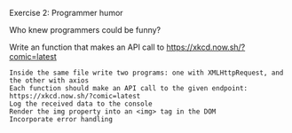 Exercise 2: Programmer humor

Who knew programmers could be funny?

Write an function that makes an API call to https://xkcd.now.sh/?comic=latest

    Inside the same file write two programs: one with XMLHttpRequest, and the other with axios
    Each function should make an API call to the given endpoint: https://xkcd.now.sh/?comic=latest
    Log the received data to the console
    Render the img property into an <img> tag in the DOM
    Incorporate error handling

